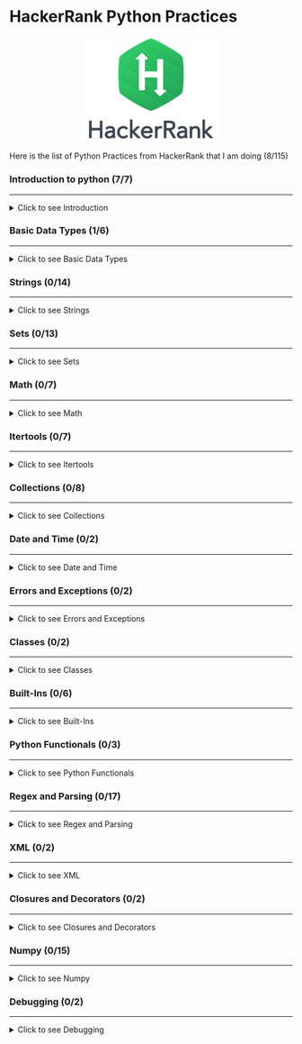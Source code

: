 # HackerRank Python Practices
<p align="center">
    <img src="https://github.com/RealXun/Hacker_Rank_Python_Practices/blob/main/Resources/Cover.png" width="250">
</p>

Here is the list of Python Practices from HackerRank that I am doing (8/115)

### Introduction to python (7/7)
--------------------------------------
<details>
  <summary>Click to see Introduction</summary>
    
1. Say "Hello, World!" With Python [Jupyter File Here](https://github.com/RealXun/Hacker_Rank_Python_Practices/blob/main/01_Introduction%20to%20python/Hello.ipynb)
2. Python If-Else [Jupyter File Here](https://github.com/RealXun/Hacker_Rank_Python_Practices/blob/main/01_Introduction%20to%20python/Python_If-Else.ipynb)
3. Python: Division
4. Loops
5. Write a function
6. Print Function
7. Arithmetic Operators

</details>

### Basic Data Types (1/6)
--------------------------------------
<details>
  <summary>Click to see Basic Data Types </summary>
    
1. List Comprehensions
2. Find the Runner-Up Score!
3. Nested Lists
4. Finding the percentage
5. Lists
6. Tuples

</details>

### Strings (0/14)
--------------------------------------
<details>
  <summary>Click to see Strings</summary>
    
1. sWAP cASE
2. String Split and Join
3. What's Your Name?
4. Mutations
5. Find a string
6. String Validators
7. Text Alignment
8. Text Wrap
9. Designer Door Mat
10. String Formatting
11. Alphabet Rangoli
12. Capitalize!
13. The Minion Game
14. Merge the Tools!

</details>
    
### Sets (0/13)
--------------------------------------
<details>
  <summary>Click to see Sets</summary>
    
1. Introduction to Sets
2. No Idea!
3. Symmetric Difference
4. Set .add()
5. Set .discard(), .remove() & .pop()
6. Set .union() Operation
7. Set .intersection() Operation
8. Set .difference() Operation
9. Set .symmetric_difference() Operation
10. Set Mutations
11. The Captain's Room
12. Check Subset
13. Check Strict Superset

</details>
    
### Math (0/7)
--------------------------------------
<details>
  <summary>Click to see Math</summary>
    
1. Polar Coordinates
2. Find Angle MBC
3. Triangle Quest 2
4. Mod Divmod
5. Power - Mod Power
6. Integers Come In All Sizes
7. Triangle Quest

</details>
    
### Itertools (0/7)
--------------------------------------
<details>
  <summary>Click to see Itertools</summary>

1. itertools.product()
2. itertools.permutations()
3. itertools.combinations()
4. itertools.combinations_with_replacement()
5. Compress the String!
6. Iterables and Iterators
7. Maximize It!

</details>

### Collections (0/8)
--------------------------------------
<details>
  <summary>Click to see Collections</summary>

1. collections.Counter()
2. DefaultDict Tutorial
3. Collections.namedtuple()
4. Collections.OrderedDict()
5. Word Order
6. Collections.deque()
7. Company Logo
8. Piling Up!

</details>

### Date and Time (0/2)
--------------------------------------
<details>
  <summary>Click to see Date and Time</summary>

1. Calendar Module
2. Time Delta

</details>

### Errors and Exceptions (0/2)
--------------------------------------
<details>
  <summary>Click to see Errors and Exceptions</summary>

1. Exceptions
2. Incorrect Regex

</details>

### Classes (0/2)
--------------------------------------
<details>
  <summary>Click to see Classes</summary>

1. Classes: Dealing with Complex Numbers
2. Class 2 - Find the Torsional Angle

</details>

### Built-Ins (0/6)
--------------------------------------
<details>
  <summary>Click to see Built-Ins</summary>

1. Zipped!
2. Input()
3. Python Evaluation
4. Athlete Sort
5. Any or All
6. ginortS

</details>

### Python Functionals (0/3)
--------------------------------------
<details>
  <summary>Click to see Python Functionals</summary>

1. Map and Lambda Function
2. Validating Email Addresses With a Filter
3. Reduce Function

</details>

### Regex and Parsing (0/17)
--------------------------------------
<details>
  <summary>Click to see Regex and Parsing</summary>

1. Detect Floating Point Number
2. Re.split()
3. Group(), Groups() & Groupdict()
4. Re.findall() & Re.finditer()
5. Re.start() & Re.end()
6. Regex Substitution
7. Validating Roman Numerals
8. Validating phone numbers
9. Validating and Parsing Email Addresses
10.Hex Color Code
11. HTML Parser - Part 1
12. HTML Parser - Part 2
13. Detect HTML Tags, Attributes and Attribute Values
14. Validating UID
15. Validating Credit Card Numbers
16. Validating Postal Codes
17. Matrix Script

</details>

### XML (0/2)
--------------------------------------
<details>
  <summary>Click to see XML</summary>

1. XML 1 - Find the Score
2. XML2 - Find the Maximum Depth

</details>

### Closures and Decorators (0/2)
--------------------------------------
<details>
  <summary>Click to see Closures and Decorators</summary>

1. Standardize Mobile Number Using Decorators
2. Decorators 2 - Name Directory

</details>

### Numpy (0/15)
--------------------------------------
<details>
  <summary>Click to see Numpy</summary>

1. Arrays
2. Shape and Reshape
3. Transpose and Flatten
4. Concatenate
5. Zeros and Ones
6. Eye and Identity
7. Array Mathematics
8. Floor, Ceil and Rint
9. Sum and Prod
10. Min and Max
11. Mean, Var, and Std
12. Dot and Cross
13. Inner and Outer
14. Polynomials
15. Linear Algebra
    
</details>

### Debugging (0/2)
--------------------------------------
<details>
  <summary>Click to see Debugging</summary>

1. Words Score
2. Default Arguments

</details>
